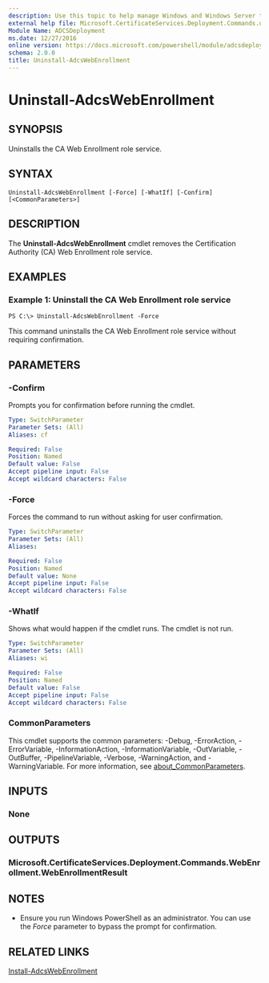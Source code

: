 ```yaml
---
description: Use this topic to help manage Windows and Windows Server technologies with Windows PowerShell.
external help file: Microsoft.CertificateServices.Deployment.Commands.dll-Help.xml
Module Name: ADCSDeployment
ms.date: 12/27/2016
online version: https://docs.microsoft.com/powershell/module/adcsdeployment/uninstall-adcswebenrollment?view=windowsserver2022-ps&wt.mc_id=ps-gethelp
schema: 2.0.0
title: Uninstall-AdcsWebEnrollment
---
```


# Uninstall-AdcsWebEnrollment

## SYNOPSIS
Uninstalls the CA Web Enrollment role service.

## SYNTAX

```
Uninstall-AdcsWebEnrollment [-Force] [-WhatIf] [-Confirm] [<CommonParameters>]
```

## DESCRIPTION
The **Uninstall-AdcsWebEnrollment** cmdlet removes the Certification Authority (CA) Web Enrollment role service.

## EXAMPLES

### Example 1: Uninstall the CA Web Enrollment role service
```
PS C:\> Uninstall-AdcsWebEnrollment -Force
```

This command uninstalls the CA Web Enrollment role service without requiring confirmation.

## PARAMETERS

### -Confirm
Prompts you for confirmation before running the cmdlet.

```yaml
Type: SwitchParameter
Parameter Sets: (All)
Aliases: cf

Required: False
Position: Named
Default value: False
Accept pipeline input: False
Accept wildcard characters: False
```

### -Force
Forces the command to run without asking for user confirmation.

```yaml
Type: SwitchParameter
Parameter Sets: (All)
Aliases: 

Required: False
Position: Named
Default value: None
Accept pipeline input: False
Accept wildcard characters: False
```

### -WhatIf
Shows what would happen if the cmdlet runs.
The cmdlet is not run.

```yaml
Type: SwitchParameter
Parameter Sets: (All)
Aliases: wi

Required: False
Position: Named
Default value: False
Accept pipeline input: False
Accept wildcard characters: False
```

### CommonParameters
This cmdlet supports the common parameters: -Debug, -ErrorAction, -ErrorVariable, -InformationAction, -InformationVariable, -OutVariable, -OutBuffer, -PipelineVariable, -Verbose, -WarningAction, and -WarningVariable. For more information, see [about_CommonParameters](https://go.microsoft.com/fwlink/?LinkID=113216).

## INPUTS

### None

## OUTPUTS

### Microsoft.CertificateServices.Deployment.Commands.WebEnrollment.WebEnrollmentResult

## NOTES
* Ensure you run Windows PowerShell as an administrator. You can use the *Force* parameter to bypass the prompt for confirmation.

  

## RELATED LINKS

[Install-AdcsWebEnrollment](./Install-AdcsWebEnrollment.md)

